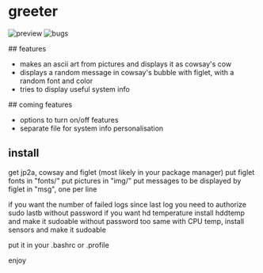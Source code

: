 # greeter

![preview](http://w-v.fr/img/greeter.png) ![bugs](http://w-v.fr/img/bugs.jpg)  

## features  

- makes an ascii art from pictures and displays it as cowsay's cow 
- displays a random message in cowsay's bubble with figlet, with a random font and color
- tries to display useful system info
  
## coming features  

- options to turn on/off features
- separate file for system info personalisation
  
## install

get jp2a, cowsay and figlet (most likely in your package manager)
put figlet fonts in "fonts/"
put pictures in "img/"
put messages to be displayed by figlet in "msg", one per line

if you want the number of failed logs since last log you need to authorize sudo lastb without password
if you want hd temperature install hddtemp and make it sudoable without password too
same with CPU temp, install sensors and make it sudoable

put it in your .bashrc or .profile

enjoy
